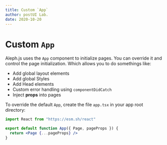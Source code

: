 ```yaml
---
title: Custom `App`
author: postUI Lab.
date: 2020-10-20
---
```


# Custom `App`

Aleph.js uses the `App` component to initialize pages. You can override it and control the page initialization. Which allows you to do somethings like:

- Add global layout elements
- Add global Styles
- Add Head elements
- Custom error handling using `componentDidCatch`
- Inject **props** into pages

To override the default `App`, create the file `app.tsx` in your app root directory:

```jsx
import React from "https://esm.sh/react"

export default function App({ Page, pageProps }) {
  return <Page {...pageProps} />
}
```
